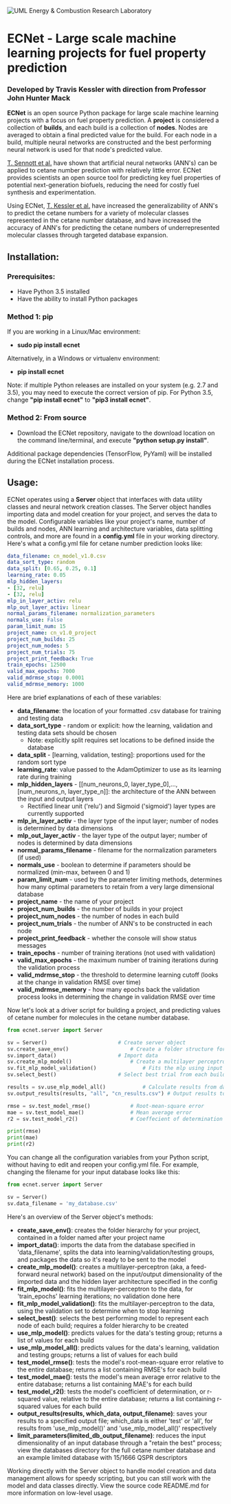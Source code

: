 ![UML Energy & Combustion Research Laboratory](http://faculty.uml.edu/Hunter_Mack/uploads/9/7/1/3/97138798/1481826668_2.png)

# ECNet - Large scale machine learning projects for fuel property prediction
### Developed by Travis Kessler with direction from Professor John Hunter Mack
	
**ECNet** is an open source Python package for large scale machine learning projects with a focus on fuel property prediction. A __project__ is considered a collection of __builds__, and each build is a collection of __nodes__. Nodes are averaged to obtain a final predicted value for the build. For each node in a build, multiple neural networks are constructed and the best performing neural network is used for that node's predicted value.

[T. Sennott et al.](https://www.researchgate.net/publication/267576682_Artificial_Neural_Network_for_Predicting_Cetane_Number_of_Biofuel_Candidates_Based_on_Molecular_Structure) have shown that artificial neural networks (ANN's) can be applied to cetane number prediction with relatively little error. ECNet provides scientists an open source tool for predicting key fuel properties of potential next-generation biofuels, reducing the need for costly fuel synthesis and experimentation.

Using ECNet, [T. Kessler et al.](https://www.researchgate.net/publication/317569746_Artificial_neural_network_based_predictions_of_cetane_number_for_furanic_biofuel_additives) have increased the generalizability of ANN's to predict the cetane numbers for a variety of molecular classes represented in the cetane number database, and have increased the accuracy of ANN's for predicting the cetane numbers of underrepresented molecular classes through targeted database expansion.

## Installation:

### Prerequisites:
- Have Python 3.5 installed
- Have the ability to install Python packages

### Method 1: pip
If you are working in a Linux/Mac environment:
- **sudo pip install ecnet**

Alternatively, in a Windows or virtualenv environment:
- **pip install ecnet**

Note: if multiple Python releases are installed on your system (e.g. 2.7 and 3.5), you may need to execute the correct version of pip. For Python 3.5, change **"pip install ecnet"** to **"pip3 install ecnet"**.

### Method 2: From source
- Download the ECNet repository, navigate to the download location on the command line/terminal, and execute 
**"python setup.py install"**. 

Additional package dependencies (TensorFlow, PyYaml) will be installed during the ECNet installation process.

## Usage:

ECNet operates using a **Server** object that interfaces with data utility classes and neural network creation classes. The Server object handles importing data and model creation for your project, and serves the data to the model. Configurable variables like your project's name, number of builds and nodes, ANN learning and architecture variables, data splitting controls, and more are found in a __config.yml__ file in your working directory. Here's what a config.yml file for cetane number prediction looks like:

```yml
data_filename: cn_model_v1.0.csv
data_sort_type: random
data_split: [0.65, 0.25, 0.1]
learning_rate: 0.05
mlp_hidden_layers:
- [32, relu]
- [32, relu]
mlp_in_layer_activ: relu
mlp_out_layer_activ: linear
normal_params_filename: normalization_parameters
normals_use: False
param_limit_num: 15
project_name: cn_v1.0_project
project_num_builds: 25
project_num_nodes: 5
project_num_trials: 75
project_print_feedback: True
train_epochs: 12500
valid_max_epochs: 7000
valid_mdrmse_stop: 0.0001
valid_mdrmse_memory: 1000
```

Here are brief explanations of each of these variables:
- **data_filename**: the location of your formatted .csv database for training and testing data
- **data_sort_type** - random or explicit: how the learning, validation and testing data sets should be chosen
	- Note: explicitly split requires set locations to be defined inside the database
- **data_split** - [learning, validation, testing]: proportions used for the random sort type
- **learning_rate**: value passed to the AdamOptimizer to use as its learning rate during training
- **mlp_hidden_layers** - [[num_neurons_0, layer_type_0],...,[num_neurons_n, layer_type_n]]: the architecture of the ANN between the input and output layers
	- Rectified linear unit ('relu') and Sigmoid ('sigmoid') layer types are currently supported
- **mlp_in_layer_activ** - the layer type of the input layer; number of nodes is determined by data dimensions
- **mlp_out_layer_activ** - the layer type of the output layer; number of nodes is determined by data dimensions
- **normal_params_filename** - filename for the normalization parameters (if used)
- **normals_use** - boolean to determine if parameters should be normalized (min-max, between 0 and 1)
- **param_limit_num** - used by the parameter limiting methods, determines how many optimal parameters to retain from a very large dimensional database
- **project_name** - the name of your project
- **project_num_builds** - the number of builds in your project
- **project_num_nodes** - the number of nodes in each build
- **project_num_trials** - the number of ANN's to be constructed in each node
- **project_print_feedback** - whether the console will show status messages
- **train_epochs** - number of training iterations (not used with validation)
- **valid_max_epochs** - the maximum number of training iterations during the validation process
- **valid_mdrmse_stop** - the threshold to determine learning cutoff (looks at the change in validation RMSE over time)
- **valid_mdrmse_memory** - how many epochs back the validation process looks in determining the change in validation RMSE over time

Now let's look at a driver script for building a project, and predicting values of cetane number for molecules in the cetane number database. 

```python
from ecnet.server import Server

sv = Server()						# Create server object
sv.create_save_env()					# Create a folder structure for your project
sv.import_data()					# Import data
sv.create_mlp_model()					# Create a multilayer perceptron (neural network)
sv.fit_mlp_model_validation()				# Fits the mlp using input database (w/ validation set)
sv.select_best()					# Select best trial from each build node

results = sv.use_mlp_model_all()			# Calculate results from data (all sets)
sv.output_results(results, "all", "cn_results.csv")	# Output results to specified file

rmse = sv.test_model_rmse()				# Root-mean-square error
mae = sv.test_model_mae()				# Mean average error
r2 = sv.test_model_r2()					# Coeffecient of determination (r-squared)

print(rmse)
print(mae)
print(r2)

```

You can change all the configuration variables from your Python script, without having to edit and reopen your config.yml file. For example, changing the filename for your input database looks like this:

```python
from ecnet.server import Server

sv = Server()
sv.data_filename = 'my_database.csv'
```

Here's an overview of the Server object's methods:

- **create_save_env()**: creates the folder hierarchy for your project, contained in a folder named after your project name
- **import_data()**: imports the data from the database specified in 'data_filename', splits the data into learning/validation/testing groups, and packages the data so it's ready to be sent to the model
- **create_mlp_model()**: creates a multilayer-perceptron (aka, a feed-forward neural network) based on the input/output dimensionality of the imported data and the hidden layer architecture specified in the config
- **fit_mlp_model()**: fits the multilayer-perceptron to the data, for 'train_epochs' learning iterations; no validation done here
- **fit_mlp_model_validation()**: fits the multilayer-perceptron to the data, using the validation set to determine when to stop learning
- **select_best()**: selects the best performing model to represent each node of each build; requires a folder hierarchy to be created
- **use_mlp_model()**: predicts values for the data's testing group; returns a list of values for each build
- **use_mlp_model_all()**: predicts values for the data's learning, validation and testing groups; returns a list of values for each build
- **test_model_rmse()**: tests the model's root-mean-square error relative to the entire database; returns a list containing RMSE's for each build
- **test_model_mae()**: tests the model's mean average error relative to the entire database; returns a list containing MAE's for each build
- **test_model_r2()**: tests the model's coefficient of determination, or r-squared value, relative to the entire database; returns a list containing r-squared values for each build
- **output_results(results, which_data, output_filename)**: saves your results to a specified output file; which_data is either 'test' or 'all', for results from 'use_mlp_model()' and 'use_mlp_model_all()' respectively
- **limit_parameters(limited_db_output_filename)**: reduces the input dimensionality of an input database through a "retain the best" process; view the databases directory for the full cetane number database and an example limited database with 15/1666 QSPR descriptors

Working directly with the Server object to handle model creation and data management allows for speedy scripting, but you can still work with the model and data classes directly. View the source code README.md for more information on low-level usage.
